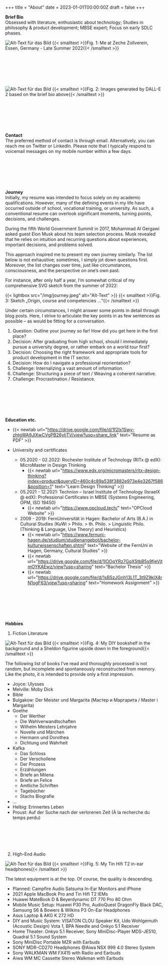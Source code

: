 +++
title = "About"
date = 2023-01-01T00:00:00Z
draft = false
+++


**Brief Bio**  
Obsessed with literature, enthusiastic about technology; Studies in philosophy & product development; MBSE expert; Focus on early SDLC phases.    

![Alt-Text für das Bild](/img/profile.jpg)
{{< smalltext >}}Fig. 1: Me at Zeche Zollverein, Essen, Germany - Late Summer 2022{{< /smalltext >}}

</br></br>  
</br></br> 


![Alt-Text für das Bild](/img/about-dalle-1.jpeg)
{{< smalltext >}}Fig. 2: Images generated by DALL-E 2 based on the brief bio above{{< /smalltext >}}


</br></br>  
</br></br> 

**Contact**  
The preferred method of contact is through email. Alternatively, you can reach me on Twitter or LinkedIn. Please note that I typically respond to voicemail messages on my mobile number within a few days.

</br></br>  
</br></br> 

**Journey**  
Initially, my resume was intended to focus solely on my academic qualifications. However, many of the defining events in my life have occurred outside of school, vocational training, or university. As such, a conventional resume can overlook significant moments, turning points, decisions, and challenges.

During the fifth World Government Summit in 2017, Mohammad Al Gergawi asked guest Elon Musk about his team selection process. Musk revealed that he relies on intuition and recurring questions about experiences, important decisions, and problems solved.

This approach inspired me to present my own journey similarly. The list below is not exhaustive; sometimes, I simply jot down questions first. Moreover, the list changes over time, just like circumstances, consciousness, and the perspective on one’s own past.

For instance, after only half a year, I’m somewhat critical of my comprehensive SVG sketch from the summer of 2022:

{{< lightbox src="/img/journey.jpeg" alt="Alt-Text" >}}
{{< smalltext >}}Fig. 3: Sketch „Origin, course and competencies …“{{< /smalltext >}}



Under certain circumstances, I might answer some points in detail through blog posts. Here, I strive to articulate the key points in as few sentences as possible – as would be fitting for a conversation.

1. Question: Outline your journey so far! How did you get here in the first place?  
2. Decision: After graduating from high school, should I immediately pursue a university degree, or rather embark on a world tour first?  
3. Decision: Choosing the right framework and appropriate tools for product development in the IT sector.  
4. Decision: How do I navigate a professional reorientation?  
5. Challenge: Internalizing a vast amount of information.  
6. Challenge: Structuring a piece of text / Weaving a coherent narrative.  
7. Challenge: Procrastination / Resistance.  

</br></br>  
</br></br> 

**Education etc.**  
- {{< newtab url="https://drive.google.com/file/d/1f2Ix1Swy-zhtgWA9JlXwCVgPB26yIjTV/view?usp=share_link" text="Resume as PDF" >}}

- University and certificates
    - 05.2020 - 02.2022: Rochester Institute of Technology (RITx @ edX): MicroMaster in Design Thinking  
        - {{< newtab url="https://www.edx.org/micromasters/ritx-design-thinking?index=product&queryID=460c4c89a538f3882e973e4e3267f586&position=1" text="Learn Design Thinking" >}}
    - 05.2021 - 12.2021: Technion – Israel Institute of Technology (IsraelX @ edX): Professional Certificates in MBSE (Systems Engineering, OPM, ISO 19450)  
        - {{< newtab url="https://www.opcloud.tech/" text="OPCloud Website" >}}
    - 2009 - 2019: FernUniversität in Hagen: Bachelor of Arts (B.A.) in Cultural Studies (KuWi > Philo. > th. Philo. > Linguistic Philo. (Thinking & Language, Use Theory) and Heuristics)
        - {{< newtab url="https://www.fernuni-hagen.de/studium/studienangebot/bachelor-kulturwissenschaften.shtml" text="Website of the FernUni in Hagen, Germany, Cultural Studies" >}}
        - {{< newtab url="https://drive.google.com/file/d/1lOOqYRz7GqX5tbB5s9fjeVjtmOYKAEwz/view?usp=sharing" text="Bachelor Thesis" >}}
        - {{< newtab url="https://drive.google.com/file/d/1sBSzJGrih13L1T_3t9Z9kIX4rN1ogF63/view?usp=sharing" text="Homework Assignment" >}}


</br></br>  
</br></br> 

**Hobbies**  
1. Fiction Literature  

![Alt-Text für das Bild](/img/about-books-1.jpg)
{{< smalltext >}}Fig. 4: My DIY bookshelf in the background and a Sheldon figurine upside down in the foreground{{< /smalltext >}}


The following list of books I’ve read and thoroughly processed is not random, but incomplete and spontaneously reconstructed from memory. Like the photo, it is intended to provide only a first impression.


- Joyce: Ulysses
- Melville: Moby Dick
- Bible
- Bulgakow: Der Meister und Margarita (Мастер и Маргарита / Master i Margarita)
- Goethe
    - Der Werther
    - Die Wahlverwandtschaften
    - Wilhelm Meisters Lehrjahre
    - Novelle und Märchen
    - Hermann und Dorothea
    - Dichtung und Wahrheit
- Kafka
    - Das Schloss 
    - Der Verschollene 
    - Der Prozess 
    - Erzählungen 
    - Briefe an Milena
    - Briefe an Felice
    - Amtliche Schriften
    - Tagebücher
    - Stachs Biografie
- …
- Helbig: Erinnertes Leben
- Proust: Auf der Suche nach der verlorenen Zeit (À la recherche du temps perdu)  
<br><br>  
<br><br>


2. High-End Audio  

![Alt-Text für das Bild](/img/about-earphones-1.jpg)
{{< smalltext >}}Fig. 5: My Tin Hifi T2 in-ear headphones{{< /smalltext >}}


The latest equipment is at the top. Of course, the quality is descending.

- Planned: Campfire Audio Satsuma In-Ear Monitors and iPhone
- 2021 Apple MacBook Pro and Tin Hifi T2 IEMs
- Huawei MateBook D & Beyerdynamic DT 770 Pro 80 Ohm
- Mobile Music Setup: Huawei P30 Pro, AudioQuest DragonFly Black DAC, Samsung S6 & Bowers & Wilkins P3 On-Ear Headphones
- Asus Laptop & AKG K 272 HD
- DIY and Music System: VISATON CLOU Speaker Kit, Udo Wohlgemuth (Acoustic Design) Vota 1, BPA Needle and Onkyo 5.1 Receiver
- Home Theater: Onkyo 5.1 Receiver, Sony MiniDisc-Player MDS-JE510, Quadral 5.1 Sound System
- Sony MiniDisc Portable MZR with Earbuds
- SONY MDR-CD270 Headphones @Aiwa NSX 999 4.0 Stereo System
- Sony WALKMAN WM FX415 with Radio and Earbuds
- Aiwa WM MC Cassette Stereo Walkman with Earbuds
